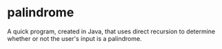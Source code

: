 # palindrome
A quick program, created in Java, that uses direct recursion to determine whether or not the user's input is a palindrome.

